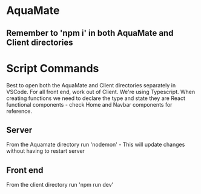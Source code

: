 # AquaMate

## Remember to 'npm i' in both AquaMate and Client directories

# Script Commands

Best to open both the AquaMate and Client directories separately in VSCode. For all front end, work out of Client. We're using Typescript. When creating functions we need to declare the type and state they are React functional components - check Home and Navbar components for reference.

## Server
From the Aquamate directory run 'nodemon' - This will update changes without having to restart server

## Front end
From the client directory run 'npm run dev'